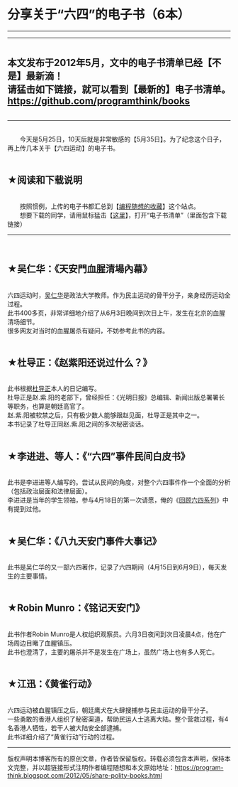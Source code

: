 # 分享关于“六四”的电子书（6本） 

-----

<div class="post-body entry-content">
<hr/><span style="font-weight:bold;font-size:150%;"><br/>
本文发布于2012年5月，文中的电子书清单已经【不是】最新滴！<br/>
请猛击如下链接，就可以看到【最新的】电子书清单。<br/>
<a href="https://github.com/programthink/books" target="_blank">https://github.com/programthink/books</a></span><br/>
<a name="more"></a><br/>
<hr/><br/>
　　今天是5月25日，10天后就是非常敏感的【5月35日】。为了纪念这个日子，再上传几本关于【六四运动】的电子书。<br/>
<br/>
<h2>★阅读和下载说明</h2><br/>
　　按照惯例，上传的电子书都汇总到【<a href="https://github.com/programthink/" target="_blank">编程随想的收藏</a>】这个站点。<br/>
　　想要下载的同学，请用鼠标猛击【<a href="https://github.com/programthink/books" target="_blank">这里</a>】，打开“电子书清单”（里面包含下载链接）<br/>
<hr/><br/>
<h2>★吴仁华：《天安門血腥清場內幕》</h2><br/>
六四运动时，<a href="https://zh.wikipedia.org/wiki/%E5%90%B4%E4%BB%81%E5%8D%8E" rel="nofollow" target="_blank">吴仁华</a>是政法大学教师。作为民主运动的骨干分子，亲身经历运动全过程。<br/>
此书400多页，非常详细地介绍了从6月3日晚间到次日上午，发生在北京的血腥清场细节。<br/>
很多网友对当时的血腥屠杀有疑问，不妨参考此书的内容。<br/>
<br/>
<h2>★杜导正：《赵紫阳还说过什么？》</h2><br/>
此书根据<a href="https://zh.wikipedia.org/wiki/%E6%9D%9C%E5%AF%BC%E6%AD%A3" rel="nofollow" target="_blank">杜导正</a>本人的日记编写。<br/>
杜导正是赵.紫.阳的老部下，曾经担任：《光明日报》总编辑、新闻出版总署署长等职务，也算是朝廷高官了。<br/>
赵.紫.阳被软禁之后，只有极少数人能够跟赵见面，杜导正是其中之一。<br/>
本书记录了杜导正同赵.紫.阳之间的多次秘密谈话。<br/>
<br/>
<h2>★李进进、等人：《“六四”事件民间白皮书》</h2><br/>
此书是李进进等人编写的。尝试从民间的角度，对整个六四事件作一个全面的分析（包括政治层面和法律层面）。<br/>
李进进是当年的学生领袖，参与4月18日的第一次请愿，俺的《<a href="../../2011/06/june-fourth-incident-0.md">回顾六四系列</a>》中有提到过他。<br/>
<br/>
<h2>★吴仁华：《八九天安门事件大事记》</h2><br/>
此书是吴仁华的又一部六四著作，记录了六四期间（4月15日到6月9日），每天发生的主要事情。<br/>
<br/>
<h2>★Robin Munro：《铭记天安门》</h2><br/>
此书作者Robin Munro是人权组织观察员。六月3日夜间到次日凌晨4点，他在广场周边目睹了血腥镇压。<br/>
此书也澄清了，主要的屠杀并不是发生在广场上，虽然广场上也有多人死亡。<br/>
<br/>
<h2>★江迅：《黄雀行动》</h2><br/>
六四运动被血腥镇压之后，朝廷鹰犬在大肆搜捕参与民主运动的骨干分子。<br/>
一些勇敢的香港人组织了秘密渠道，帮助民运人士逃离大陆。整个营救过程，有4名香港人牺牲，若干人被大陆安全部逮捕。<br/>
此书详细介绍了“黄雀行动”行动的过程。
</div>


------------------------------------------------

版权声明本博客所有的原创文章，作者皆保留版权。转载必须包含本声明，保持本文完整，并以超链接形式注明作者编程随想和本文原始地址：https://program-think.blogspot.com/2012/05/share-polity-books.html

